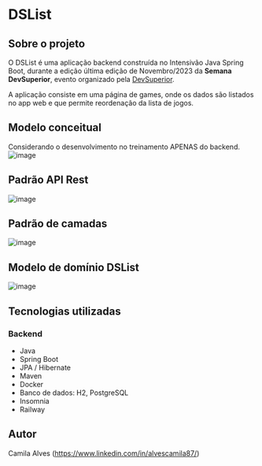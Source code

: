 # DSList

## Sobre o projeto
O DSList é uma aplicação backend construída no Intensivão Java Spring Boot, durante a edição última edição de Novembro/2023 da **Semana DevSuperior**, evento organizado pela [DevSuperior](https://devsuperior.com).

A aplicação consiste em uma página de games, onde os dados são listados no app web e que permite reordenação da lista de jogos.

## Modelo conceitual
Considerando o desenvolvimento no treinamento APENAS do backend.
![image](https://github.com/alvescamila87/dslist/assets/116912821/0d403947-0f67-48ff-83f0-9978327602ef)

## Padrão API Rest
![image](https://github.com/alvescamila87/dslist/assets/116912821/482fd4ec-cfd2-4cfa-ba11-fb1bd06b7ff6)


## Padrão de camadas
![image](https://github.com/alvescamila87/dslist/assets/116912821/ab730e00-e4cf-4386-8a32-49179f5f0c01)

## Modelo de domínio DSList
![image](https://github.com/alvescamila87/dslist/assets/116912821/fbddcc82-0ab9-4b82-9bbc-98bd515f3dc0)

## Tecnologias utilizadas

### Backend
- Java
- Spring Boot
- JPA / Hibernate
- Maven
- Docker
- Banco de dados: H2, PostgreSQL
- Insomnia
- Railway

## Autor
Camila Alves
(https://www.linkedin.com/in/alvescamila87/)
  




